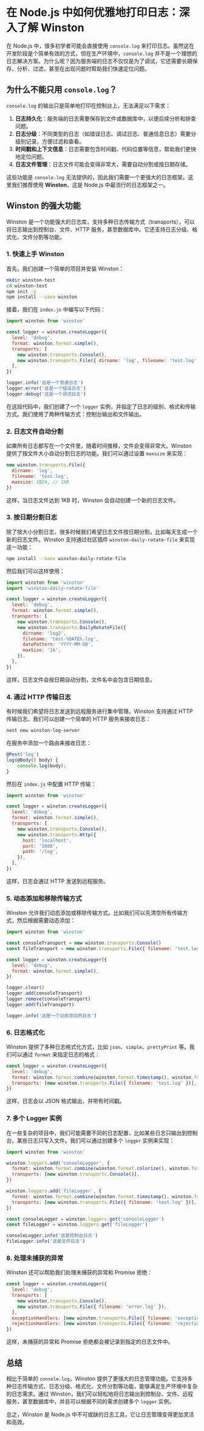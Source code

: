 # 在 Node.js 中如何优雅地打印日志：深入了解 Winston

在 Node.js 中，很多初学者可能会直接使用 `console.log` 来打印日志。虽然这在开发阶段是个简单有效的方式，但在生产环境中，`console.log` 并不是一个理想的日志解决方案。为什么呢？因为服务端的日志不仅仅是为了调试，它还需要长期保存、分析、过滤，甚至在出现问题时帮助我们快速定位问题。

## 为什么不能只用 `console.log`？

`console.log` 的输出只是简单地打印在控制台上，无法满足以下需求：

1. **日志持久化**：服务端的日志需要保存到文件或数据库中，以便后续分析和排查问题。
2. **日志分级**：不同类型的日志（如错误日志、调试日志、普通信息日志）需要分级别记录，方便过滤和查看。
3. **时间戳和上下文信息**：日志需要包含时间戳、代码位置等信息，帮助我们更快地定位问题。
4. **日志文件管理**：日志文件可能会变得非常大，需要自动分割或按日期存储。

这些功能是 `console.log` 无法提供的，因此我们需要一个更强大的日志框架。这里我们推荐使用 **Winston**，这是 Node.js 中最流行的日志框架之一。

## Winston 的强大功能

Winston 是一个功能强大的日志库，支持多种日志传输方式（transports），可以将日志输出到控制台、文件、HTTP 服务，甚至数据库中。它还支持日志分级、格式化、文件分割等功能。

### 1. 快速上手 Winston

首先，我们创建一个简单的项目并安装 Winston：

```bash
mkdir winston-test
cd winston-test
npm init -y
npm install --save winston
```

接着，我们在 `index.js` 中编写以下代码：

```javascript
import winston from 'winston'

const logger = winston.createLogger({
  level: 'debug',
  format: winston.format.simple(),
  transports: [
    new winston.transports.Console(),
    new winston.transports.File({ dirname: 'log', filename: 'test.log' }),
  ],
})

logger.info('这是一个普通日志')
logger.error('这是一个错误日志')
logger.debug('这是一个调试日志')
```

在这段代码中，我们创建了一个 `logger` 实例，并指定了日志的级别、格式和传输方式。我们使用了两种传输方式：控制台输出和文件输出。

### 2. 日志文件自动分割

如果所有日志都写在一个文件里，随着时间推移，文件会变得非常大。Winston 提供了按文件大小自动分割日志的功能。我们可以通过设置 `maxsize` 来实现：

```javascript
new winston.transports.File({
  dirname: 'log',
  filename: 'test.log',
  maxsize: 1024, // 1KB
})
```

这样，当日志文件达到 1KB 时，Winston 会自动创建一个新的日志文件。

### 3. 按日期分割日志

除了按大小分割日志，很多时候我们希望日志文件按日期分割，比如每天生成一个新的日志文件。Winston 支持通过社区插件 `winston-daily-rotate-file` 来实现这一功能：

```bash
npm install --save winston-daily-rotate-file
```

然后我们可以这样使用：

```javascript
import winston from 'winston'
import 'winston-daily-rotate-file'

const logger = winston.createLogger({
  level: 'debug',
  format: winston.format.simple(),
  transports: [
    new winston.transports.Console(),
    new winston.transports.DailyRotateFile({
      dirname: 'log2',
      filename: 'test-%DATE%.log',
      datePattern: 'YYYY-MM-DD',
      maxSize: '1k',
    }),
  ],
})
```

这样，日志文件会按日期自动分割，文件名中会包含日期信息。

### 4. 通过 HTTP 传输日志

有时候我们希望将日志发送到远程服务进行集中管理。Winston 支持通过 HTTP 传输日志。我们可以创建一个简单的 HTTP 服务来接收日志：

```bash
nest new winston-log-server
```

在服务中添加一个路由来接收日志：

```javascript
@Post('log')
log(@Body() body) {
    console.log(body);
}
```

然后在 `index.js` 中配置 HTTP 传输：

```javascript
import winston from 'winston'

const logger = winston.createLogger({
  level: 'debug',
  format: winston.format.simple(),
  transports: [
    new winston.transports.Console(),
    new winston.transports.Http({
      host: 'localhost',
      port: '3000',
      path: '/log',
    }),
  ],
})
```

这样，日志会通过 HTTP 发送到远程服务。

### 5. 动态添加和移除传输方式

Winston 允许我们动态添加或移除传输方式。比如我们可以先清空所有传输方式，然后根据需要动态添加：

```javascript
import winston from 'winston'

const consoleTransport = new winston.transports.Console()
const fileTransport = new winston.transports.File({ filename: 'test.log' })

const logger = winston.createLogger({
  level: 'debug',
  format: winston.format.simple(),
})

logger.clear()
logger.add(consoleTransport)
logger.remove(consoleTransport)
logger.add(fileTransport)

logger.info('这是一个动态添加的日志')
```

### 6. 日志格式化

Winston 提供了多种日志格式化方式，比如 `json`、`simple`、`prettyPrint` 等。我们可以通过 `format` 来指定日志的格式：

```javascript
const logger = winston.createLogger({
  level: 'debug',
  format: winston.format.combine(winston.format.timestamp(), winston.format.json()),
  transports: [new winston.transports.File({ filename: 'test.log' })],
})
```

这样，日志会以 JSON 格式输出，并带有时间戳。

### 7. 多个 Logger 实例

在一些复杂的项目中，我们可能需要不同的日志配置，比如某些日志只输出到控制台，某些日志只写入文件。我们可以通过创建多个 `logger` 实例来实现：

```javascript
import winston from 'winston'

winston.loggers.add('consoleLogger', {
  format: winston.format.combine(winston.format.colorize(), winston.format.simple()),
  transports: [new winston.transports.Console()],
})

winston.loggers.add('fileLogger', {
  format: winston.format.combine(winston.format.timestamp(), winston.format.json()),
  transports: [new winston.transports.File({ filename: 'test.log' })],
})

const consoleLogger = winston.loggers.get('consoleLogger')
const fileLogger = winston.loggers.get('fileLogger')

consoleLogger.info('这是控制台日志')
fileLogger.info('这是文件日志')
```

### 8. 处理未捕获的异常

Winston 还可以帮助我们处理未捕获的异常和 Promise 拒绝：

```javascript
const logger = winston.createLogger({
  level: 'debug',
  transports: [
    new winston.transports.Console(),
    new winston.transports.File({ filename: 'error.log' }),
  ],
  exceptionHandlers: [new winston.transports.File({ filename: 'exceptions.log' })],
  rejectionHandlers: [new winston.transports.File({ filename: 'rejections.log' })],
})
```

这样，未捕获的异常和 Promise 拒绝都会被记录到指定的日志文件中。

## 总结

相比于简单的 `console.log`，Winston 提供了更强大的日志管理功能。它支持多种日志传输方式、日志分级、格式化、文件分割等功能，能够满足生产环境中复杂的日志需求。通过 Winston，我们可以轻松地将日志输出到控制台、文件、远程服务，甚至数据库中，并且可以根据不同的需求创建多个 `logger` 实例。

总之，Winston 是 Node.js 中不可或缺的日志工具，它让日志管理变得更加灵活和高效。
